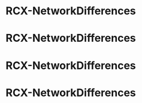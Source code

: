 # RCX-NetworkDifferences
# RCX-NetworkDifferences
# RCX-NetworkDifferences
# RCX-NetworkDifferences
